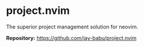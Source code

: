 # project.nvim

The superior project management solution for neovim.

**Repository:** <https://github.com/jay-babu/project.nvim>
